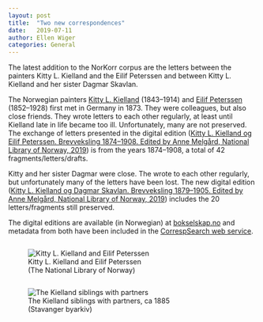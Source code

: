 ```yaml
---
layout: post
title:  "Two new correspondences"
date:   2019-07-11
author: Ellen Wiger
categories: General
---
```


The latest addition to the NorKorr corpus are the letters between the painters Kitty L. Kielland and the Eilif Peterssen and between Kitty L. Kielland and her sister Dagmar Skavlan.

The Norwegian painters [Kitty L. Kielland](https://en.wikipedia.org/wiki/Kitty_Lange_Kielland) (1843–1914) and [Eilif Peterssen](https://en.wikipedia.org/wiki/Eilif_Peterssen) (1852–1928) first met in Germany in 1873. They were colleagues, but also close friends. They wrote letters to each other regularly, at least until Kielland late in life became too ill. Unfortunately, many are not preserved. The exchange of letters presented in the digital edition ([Kitty L. Kielland og Eilif Peterssen.
Brevveksling 1874–1908. Edited by Anne Melgård, National Library of Norway, 2019](https://www.bokselskap.no/boker/brevkiellandpeterssen/tittelside)) is from the years 1874–1908, a total of 42 fragments/letters/drafts.

Kitty and her sister Dagmar were close. The wrote to each other regularly, but unfortunately many of the letters have been lost. The new digital edition ([Kitty L. Kielland og Dagmar Skavlan.
Brevveksling 1879–1905. Edited by Anne Melgård, National Library of Norway, 2019](https://www.bokselskap.no/boker/brevkiellandskavlan/tittelside)) includes the 20 letters/fragments still preserved.

The digital editions are available (in Norwegian) at [bokselskap.no](https://www.bokselskap.no/boker) and metadata from both have been included in the [CorrespSearch web service](https://correspsearch.net/).

<div class="row">
  <div class="column">
   <figure>
    <img src="/NorKorr/assets/Kielland_Peterssen.jpg" title="Kitty L. Kielland and Eilif Peterssen">
    <figcaption>Kitty L. Kielland and Eilif Peterssen <br/>(The National Library of Norway)</figcaption>
   </figure>
  </div>
  <div class="column">
   <figure>
    <img src="/NorKorr/assets/Kiellandfamilien_ringer.jpg" title="The Kielland siblings with partners">
    <figcaption>The Kielland siblings with partners, ca 1885<br/> (Stavanger byarkiv)</figcaption>
   </figure>
  </div>
</div>   
